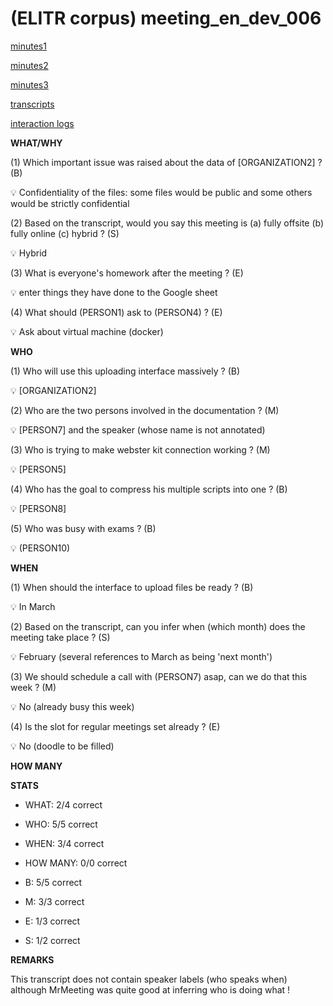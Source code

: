 # (ELITR corpus) meeting\_en\_dev\_006

[minutes1](meeting_en_dev_006/minutes_GENER_annot06.txt)

[minutes2](meeting_en_dev_006/minutes_GENER_annot07.txt)

[minutes3](meeting_en_dev_006/minutes_ORIG.txt)

[transcripts](meeting_en_dev_006/transcript_MAN2_annot07.txt)

[interaction logs](meeting_en_dev_006/20230915.103143.json)

**WHAT/WHY**

(1) Which important issue was raised about the data of [ORGANIZATION2] ? (B)

<aside>
💡 Confidentiality of the files: some files would be public and some others would be strictly confidential

</aside>

(2) Based on the transcript, would you say this meeting is (a) fully offsite (b) fully online (c) hybrid ? (S)

<aside>
💡 Hybrid

</aside>

(3) What is everyone's homework after the meeting ? (E)

<aside>
💡 enter things they have done to the Google sheet

</aside>

(4) What should (PERSON1) ask to (PERSON4) ? (E)

<aside>
💡 Ask about virtual machine (docker)

</aside>

**WHO**

(1) Who will use this uploading interface massively ? (B)

<aside>
💡 [ORGANIZATION2]

</aside>

(2) Who are the two persons involved in the documentation ? (M)

<aside>
💡 [PERSON7] and the speaker (whose name is not annotated)

</aside>

(3) Who is trying to make webster kit connection working ? (M)

<aside>
💡 [PERSON5]

</aside>

(4) Who has the goal to compress his multiple scripts into one ? (B)

<aside>
💡 [PERSON8]

</aside>

(5) Who was busy with exams ? (B)

<aside>
💡 (PERSON10)

</aside>

**WHEN**

(1) When should the interface to upload files be ready ? (B)

<aside>
💡 In March

</aside>

(2) Based on the transcript, can you infer when (which month) does the meeting take place ? (S)

<aside>
💡 February (several references to March as being 'next month')

</aside>

(3) We should schedule a call with (PERSON7) asap, can we do that this week ? (M)

<aside>
💡 No (already busy this week)

</aside>

(4) Is the slot for regular meetings set already ? (E)

<aside>
💡 No (doodle to be filled)

</aside>

**HOW MANY**

**STATS**


- WHAT: 2/4 correct
- WHO: 5/5 correct
- WHEN: 3/4 correct
- HOW MANY: 0/0 correct

- B: 5/5 correct
- M: 3/3 correct
- E: 1/3 correct
- S: 1/2 correct

**REMARKS**

This transcript does not contain speaker labels (who speaks when) although MrMeeting was quite good at inferring who is doing what !